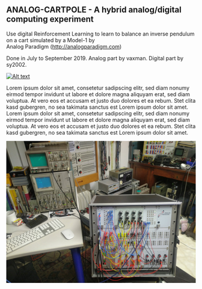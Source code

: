 ## ANALOG-CARTPOLE - A hybrid analog/digital computing experiment

Use digital Reinforcement Learning to learn to balance an inverse pendulum
on a cart simulated by a Model-1 by  
Analog Paradigm (http://analogparadigm.com)

Done in July to September 2019. Analog part by vaxman.
Digital part by sy2002.

[![Alt text](https://img.youtube.com/vi/5PpsEw80j3M/0.jpg)](https://www.youtube.com/watch?v=5PpsEw80j3M)

Lorem ipsum dolor sit amet, consetetur sadipscing elitr, sed diam nonumy eirmod tempor invidunt ut labore et dolore magna aliquyam erat, sed diam voluptua. At vero eos et accusam et justo duo dolores et ea rebum. Stet clita kasd gubergren, no sea takimata sanctus est Lorem ipsum dolor sit amet. Lorem ipsum dolor sit amet, consetetur sadipscing elitr, sed diam nonumy eirmod tempor invidunt ut labore et dolore magna aliquyam erat, sed diam voluptua. At vero eos et accusam et justo duo dolores et ea rebum. Stet clita kasd gubergren, no sea takimata sanctus est Lorem ipsum dolor sit amet.

![Analog-Paradigm-Model-1](doc/model-1-with-program.jpg)
